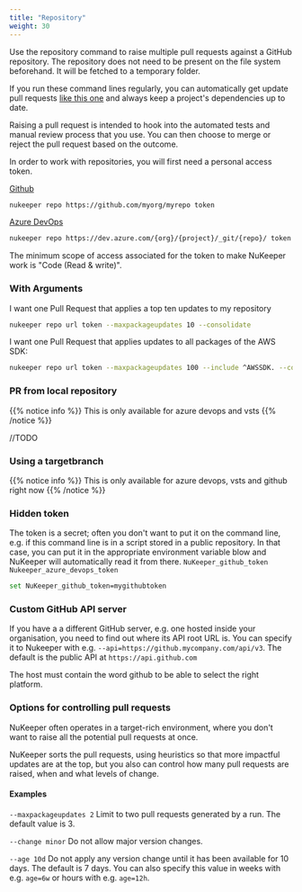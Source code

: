 ```yaml
---
title: "Repository"
weight: 30
---
```


Use the repository command to raise multiple pull requests against a GitHub repository. The repository does not need to be present on the file system beforehand. It will be fetched to a temporary folder.

If you run these command lines regularly, you can automatically get update pull requests [like this one](https://github.com/NuKeeperDotNet/NuKeeper/pull/280) and always keep a project's dependencies up to date.

Raising a pull request is intended to hook into the automated tests and manual review process that you use. You can then choose to merge or reject the pull request based on the outcome.

In order to work with repositories, you will first need a personal access token.

[Github](https://help.github.com/articles/creating-a-personal-access-token-for-the-command-line/)

```sh
nukeeper repo https://github.com/myorg/myrepo token
```

[Azure DevOps](https://docs.microsoft.com/en-us/azure/devops/organizations/accounts/use-personal-access-tokens-to-authenticate?view=vsts)

```sh
nukeeper repo https://dev.azure.com/{org}/{project}/_git/{repo}/ token
```
The minimum scope of access associated for the token to make NuKeeper work is "Code (Read & write)".

### With Arguments

I want one Pull Request that applies a top ten updates to my repository

```sh
nukeeper repo url token --maxpackageupdates 10 --consolidate
```

I want one Pull Request that applies  updates to all packages of the AWS SDK:

```sh
nukeeper repo url token --maxpackageupdates 100 --include ^AWSSDK. --consolidate
```

### PR from local repository

{{% notice info %}}
This is only available for azure devops and vsts
{{% /notice %}}

//TODO


### Using a targetbranch

{{% notice info %}}
This is only available for azure devops, vsts and github right now
{{% /notice %}}


### Hidden token

The token is a secret; often you don't want to put it on the command line, e.g. if this command line is in a script stored in a public repository. In that case, you can put it in the appropriate environment variable blow and NuKeeper will automatically read it from there.
 `NuKeeper_github_token`
`Nukeeper_azure_devops_token`

```sh
set NuKeeper_github_token=mygithubtoken
```

### Custom GitHub API server

If you have a a different GitHub server, e.g. one hosted inside your organisation, you need to find out where its API root URL is. You can specify it to Nukeeper with e.g. `--api=https://github.mycompany.com/api/v3`. The default is the public API at `https://api.github.com`

The host must contain the word github to be able to select the right platform.

### Options for controlling pull requests

NuKeeper often operates in a target-rich environment, where you don't want to raise all the potential pull requests at once.

NuKeeper sorts the pull requests, using heuristics so that more impactful updates are at the top, but you also can control how many pull requests are raised, when and what levels of change.

#### Examples

`--maxpackageupdates 2` Limit to two pull requests generated by a run. The default value is 3.

`--change minor` Do not allow major version changes.

`--age 10d` Do not apply any version change until it has been available for 10 days. The default is 7 days. You can also specify this value in weeks with e.g. `age=6w` or hours with e.g. `age=12h`.
